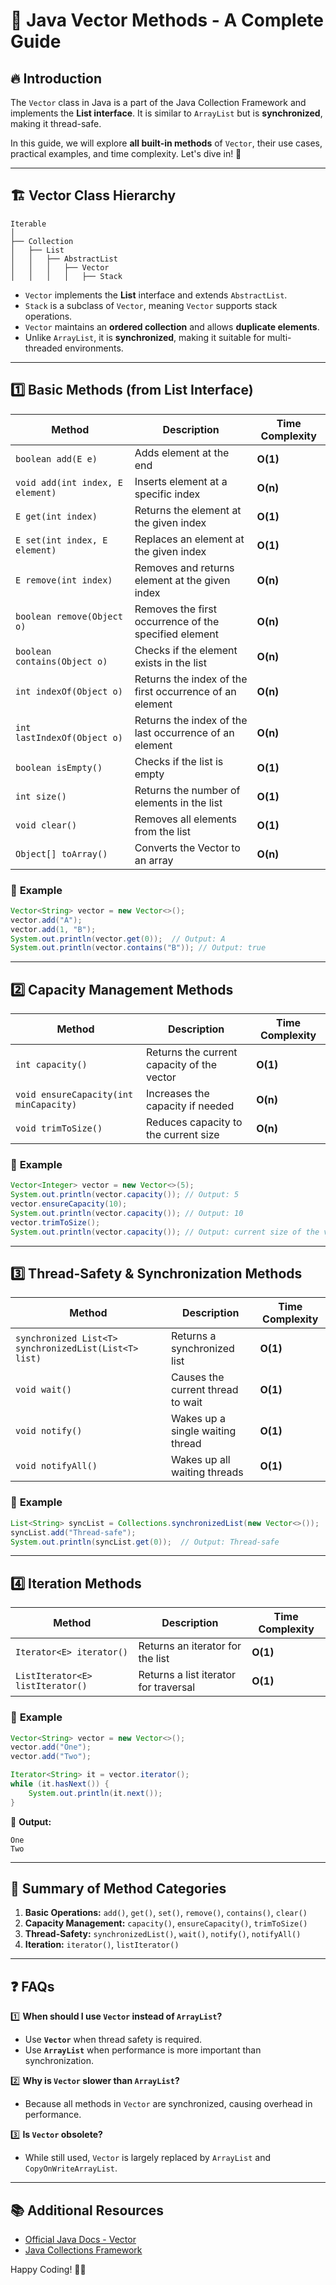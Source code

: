 # 📌 Java Vector Methods - A Complete Guide

## 🔥 Introduction

The `Vector` class in Java is a part of the Java Collection Framework and implements the **List interface**. It is similar to `ArrayList` but is **synchronized**, making it thread-safe.

In this guide, we will explore **all built-in methods** of `Vector`, their use cases, practical examples, and time complexity. Let's dive in! 🚀

---

## 🏗 Vector Class Hierarchy

```plaintext
Iterable
│
├── Collection
│   ├── List
│   │   ├── AbstractList
│   │   │   ├── Vector
│   │   │   │   ├── Stack
```

- `Vector` implements the **List** interface and extends `AbstractList`.
- `Stack` is a subclass of `Vector`, meaning `Vector` supports stack operations.
- `Vector` maintains an **ordered collection** and allows **duplicate elements**.
- Unlike `ArrayList`, it is **synchronized**, making it suitable for multi-threaded environments.

---

## **1️⃣ Basic Methods (from List Interface)**
| Method | Description | Time Complexity |
|--------|------------|----------------|
| `boolean add(E e)` | Adds element at the end | **O(1)** |
| `void add(int index, E element)` | Inserts element at a specific index | **O(n)** |
| `E get(int index)` | Returns the element at the given index | **O(1)** |
| `E set(int index, E element)` | Replaces an element at the given index | **O(1)** |
| `E remove(int index)` | Removes and returns element at the given index | **O(n)** |
| `boolean remove(Object o)` | Removes the first occurrence of the specified element | **O(n)** |
| `boolean contains(Object o)` | Checks if the element exists in the list | **O(n)** |
| `int indexOf(Object o)` | Returns the index of the first occurrence of an element | **O(n)** |
| `int lastIndexOf(Object o)` | Returns the index of the last occurrence of an element | **O(n)** |
| `boolean isEmpty()` | Checks if the list is empty | **O(1)** |
| `int size()` | Returns the number of elements in the list | **O(1)** |
| `void clear()` | Removes all elements from the list | **O(1)** |
| `Object[] toArray()` | Converts the Vector to an array | **O(n)** |

### 📝 **Example**
```java
Vector<String> vector = new Vector<>();
vector.add("A");
vector.add(1, "B");
System.out.println(vector.get(0));  // Output: A
System.out.println(vector.contains("B")); // Output: true
```

---

## **2️⃣ Capacity Management Methods**
| Method | Description | Time Complexity |
|--------|------------|----------------|
| `int capacity()` | Returns the current capacity of the vector | **O(1)** |
| `void ensureCapacity(int minCapacity)` | Increases the capacity if needed | **O(n)** |
| `void trimToSize()` | Reduces capacity to the current size | **O(n)** |

### 📝 **Example**
```java
Vector<Integer> vector = new Vector<>(5);
System.out.println(vector.capacity()); // Output: 5
vector.ensureCapacity(10);
System.out.println(vector.capacity()); // Output: 10
vector.trimToSize();
System.out.println(vector.capacity()); // Output: current size of the vector
```

---

## **3️⃣ Thread-Safety & Synchronization Methods**
| Method | Description | Time Complexity |
|--------|------------|----------------|
| `synchronized List<T> synchronizedList(List<T> list)` | Returns a synchronized list | **O(1)** |
| `void wait()` | Causes the current thread to wait | **O(1)** |
| `void notify()` | Wakes up a single waiting thread | **O(1)** |
| `void notifyAll()` | Wakes up all waiting threads | **O(1)** |

### 📝 **Example**
```java
List<String> syncList = Collections.synchronizedList(new Vector<>());
syncList.add("Thread-safe");
System.out.println(syncList.get(0));  // Output: Thread-safe
```

---

## **4️⃣ Iteration Methods**
| Method | Description | Time Complexity |
|--------|------------|----------------|
| `Iterator<E> iterator()` | Returns an iterator for the list | **O(1)** |
| `ListIterator<E> listIterator()` | Returns a list iterator for traversal | **O(1)** |

### 📝 **Example**
```java
Vector<String> vector = new Vector<>();
vector.add("One");
vector.add("Two");

Iterator<String> it = vector.iterator();
while (it.hasNext()) {
    System.out.println(it.next());
}
```
📌 **Output:**  
```
One  
Two  
```

---

## **📌 Summary of Method Categories**
1. **Basic Operations:** `add()`, `get()`, `set()`, `remove()`, `contains()`, `clear()`
2. **Capacity Management:** `capacity()`, `ensureCapacity()`, `trimToSize()`
3. **Thread-Safety:** `synchronizedList()`, `wait()`, `notify()`, `notifyAll()`
4. **Iteration:** `iterator()`, `listIterator()`

---

## ❓ FAQs

1️⃣ **When should I use `Vector` instead of `ArrayList`?**
   - Use **`Vector`** when thread safety is required.
   - Use **`ArrayList`** when performance is more important than synchronization.

2️⃣ **Why is `Vector` slower than `ArrayList`?**
   - Because all methods in `Vector` are synchronized, causing overhead in performance.

3️⃣ **Is `Vector` obsolete?**
   - While still used, `Vector` is largely replaced by `ArrayList` and `CopyOnWriteArrayList`.

---

## 📚 Additional Resources
- [Official Java Docs - Vector](https://docs.oracle.com/javase/8/docs/api/java/util/Vector.html)
- [Java Collections Framework](https://docs.oracle.com/javase/tutorial/collections/)

Happy Coding! 🚀🎯

